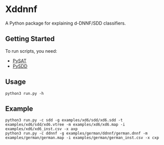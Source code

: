 # Xddnnf
A Python package for explaining d-DNNF/SDD classifiers.

## Getting Started
To run scripts, you need:
- [PySAT](https://github.com/pysathq/pysat)
- [PySDD](https://github.com/wannesm/PySDD)


## Usage

```
python3 run.py -h
```

## Example

```
python3 run.py -c sdd -g examples/xd6/sdd/xd6.sdd -t examples/xd6/sdd/xd6.vtree -m examples/xd6/xd6.map -i examples/xd6/xd6_inst.csv -x axp
python3 run.py -c ddnnf -g examples/german/ddnnf/german.dnnf -m examples/german/german.map -i examples/german/german_inst.csv -x cxp
```
